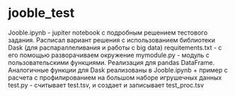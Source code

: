 # jooble_test
Jooble.ipynb - jupiter notebook с подробным решением тестового задания. Расписал вариант решения с использованием библиотеки Dask (для распараллеливания и работы с big data)
requitements.txt - с его помощью разворачиваем окружение
mymodule.py - модуль с пользовательскими функциями. Реализация для pandas DataFrame. Аналогичные функции для Dask реализованы в Jooble.ipynb + пример с расчета с профилированием на большом наборе игрушечных данных
test.py  - считывает test.tsv, и создает и записывает test_proc.tsv
